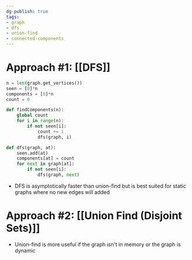 ```yaml
---
dg-publish: true
tags:
- graph
- dfs
- union-find
- connected-components
---
```

# Approach #1: [[DFS]]

```python
n = len(graph.get_vertices())
seen = [0]*n
components = [0]*n
count = 0

def findComponents(n):
	global count
	for i in range(n):
		if not seen[i]:
			count += 1
			dfs(graph, i)

def dfs(graph, at):
	seen.add(at)
	components[at] = count
	for next in graph[at]:
		if not seen[i]:
			dfs(graph, next)
```

- DFS is asymptotically faster than union-find but is best suited for static graphs where no new edges will added

# Approach #2: [[Union Find (Disjoint Sets)]]
- Union-find is more useful if the graph isn't in memory or the graph is dynamic
